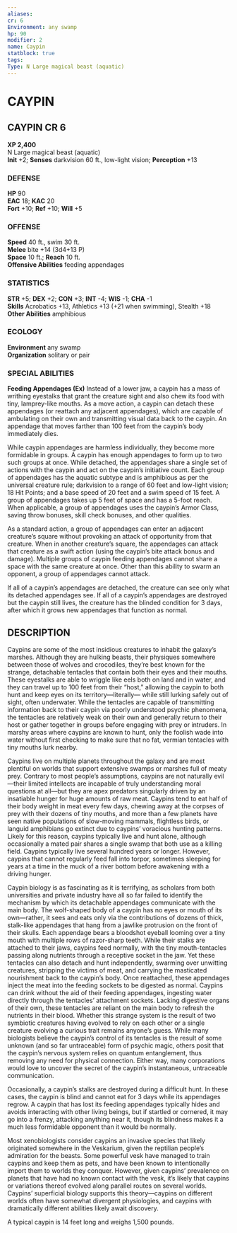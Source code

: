```yaml
---
aliases: 
cr: 6
Environment: any swamp  
hp: 90
modifier: 2
name: Caypin
statblock: true
tags: 
Type: N Large magical beast (aquatic)  
---
```

# CAYPIN


## CAYPIN CR 6

**XP 2,400**  
N Large magical beast (aquatic)  
**Init** +2; **Senses** darkvision 60 ft., low-light vision; **Perception** +13  

### DEFENSE

**HP** 90  
**EAC** 18; **KAC** 20  
**Fort** +10; **Ref** +10; **Will** +5  

### OFFENSE

**Speed** 40 ft., swim 30 ft.  
**Melee** bite +14 (3d4+13 P)  
**Space** 10 ft.; **Reach** 10 ft.  
**Offensive Abilities** feeding appendages

### STATISTICS

**STR** +5; **DEX** +2; **CON** +3; **INT** -4; **WIS** -1; **CHA** -1  
**Skills** Acrobatics +13, Athletics +13 (+21 when swimming), Stealth +18  
**Other Abilities** amphibious

### ECOLOGY

**Environment** any swamp  
**Organization** solitary or pair

### SPECIAL ABILITIES

**Feeding Appendages (Ex)** Instead of a lower jaw, a caypin has a mass of writhing eyestalks that grant the creature sight and also chew its food with tiny, lamprey-like mouths. As a move action, a caypin can detach these appendages (or reattach any adjacent appendages), which are capable of ambulating on their own and transmitting visual data back to the caypin. An appendage that moves farther than 100 feet from the caypin’s body immediately dies.

While caypin appendages are harmless individually, they become more formidable in groups. A caypin has enough appendages to form up to two such groups at once. While detached, the appendages share a single set of actions with the caypin and act on the caypin’s initiative count. Each group of appendages has the aquatic subtype and is amphibious as per the universal creature rule; darkvision to a range of 60 feet and low-light vision; 18 Hit Points; and a base speed of 20 feet and a swim speed of 15 feet. A group of appendages takes up 5 feet of space and has a 5-foot reach. When applicable, a group of appendages uses the caypin’s Armor Class, saving throw bonuses, skill check bonuses, and other qualities.

As a standard action, a group of appendages can enter an adjacent creature’s square without provoking an attack of opportunity from that creature. When in another creature’s square, the appendages can attack that creature as a swift action (using the caypin’s bite attack bonus and damage). Multiple groups of caypin feeding appendages cannot share a space with the same creature at once. Other than this ability to swarm an opponent, a group of appendages cannot attack.

If all of a caypin’s appendages are detached, the creature can see only what its detached appendages see. If all of a caypin’s appendages are destroyed but the caypin still lives, the creature has the blinded condition for 3 days, after which it grows new appendages that function as normal.

## DESCRIPTION

Caypins are some of the most insidious creatures to inhabit the galaxy’s marshes. Although they are hulking beasts, their physiques somewhere between those of wolves and crocodiles, they’re best known for the strange, detachable tentacles that contain both their eyes and their mouths. These eyestalks are able to wriggle like eels both on land and in water, and they can travel up to 100 feet from their “host,” allowing the caypin to both hunt and keep eyes on its territory—literally— while still lurking safely out of sight, often underwater. While the tentacles are capable of transmitting information back to their caypin via poorly understood psychic phenomena, the tentacles are relatively weak on their own and generally return to their host or gather together in groups before engaging with prey or intruders. In marshy areas where caypins are known to hunt, only the foolish wade into water without first checking to make sure that no fat, vermian tentacles with tiny mouths lurk nearby.

Caypins live on multiple planets throughout the galaxy and are most plentiful on worlds that support extensive swamps or marshes full of meaty prey. Contrary to most people’s assumptions, caypins are not naturally evil—their limited intellects are incapable of truly understanding moral questions at all—but they are apex predators singularly driven by an insatiable hunger for huge amounts of raw meat. Caypins tend to eat half of their body weight in meat every few days, chewing away at the corpses of prey with their dozens of tiny mouths, and more than a few planets have seen native populations of slow-moving mammals, flightless birds, or languid amphibians go extinct due to caypins’ voracious hunting patterns. Likely for this reason, caypins typically live and hunt alone, although occasionally a mated pair shares a single swamp that both use as a killing field. Caypins typically live several hundred years or longer. However, caypins that cannot regularly feed fall into torpor, sometimes sleeping for years at a time in the muck of a river bottom before awakening with a driving hunger.

Caypin biology is as fascinating as it is terrifying, as scholars from both universities and private industry have all so far failed to identify the mechanism by which its detachable appendages communicate with the main body. The wolf-shaped body of a caypin has no eyes or mouth of its own—rather, it sees and eats only via the contributions of dozens of thick, stalk-like appendages that hang from a jawlike protrusion on the front of their skulls. Each appendage bears a bloodshot eyeball looming over a tiny mouth with multiple rows of razor-sharp teeth. While their stalks are attached to their jaws, caypins feed normally, with the tiny mouth-tentacles passing along nutrients through a receptive socket in the jaw. Yet these tentacles can also detach and hunt independently, swarming over unwitting creatures, stripping the victims of meat, and carrying the masticated nourishment back to the caypin’s body. Once reattached, these appendages inject the meat into the feeding sockets to be digested as normal. Caypins can drink without the aid of their feeding appendages, ingesting water directly through the tentacles’ attachment sockets. Lacking digestive organs of their own, these tentacles are reliant on the main body to refresh the nutrients in their blood. Whether this strange system is the result of two symbiotic creatures having evolved to rely on each other or a single creature evolving a curious trait remains anyone’s guess. While many biologists believe the caypin’s control of its tentacles is the result of some unknown (and so far untraceable) form of psychic magic, others posit that the caypin’s nervous system relies on quantum entanglement, thus removing any need for physical connection. Either way, many corporations would love to uncover the secret of the caypin’s instantaneous, untraceable communication.

Occasionally, a caypin’s stalks are destroyed during a difficult hunt. In these cases, the caypin is blind and cannot eat for 3 days while its appendages regrow. A caypin that has lost its feeding appendages typically hides and avoids interacting with other living beings, but if startled or cornered, it may go into a frenzy, attacking anything near it, though its blindness makes it a much less formidable opponent than it would be normally.

Most xenobiologists consider caypins an invasive species that likely originated somewhere in the Veskarium, given the reptilian people’s admiration for the beasts. Some powerful vesk have managed to train caypins and keep them as pets, and have been known to intentionally import them to worlds they conquer. However, given caypins’ prevalence on planets that have had no known contact with the vesk, it’s likely that caypins or variations thereof evolved along parallel routes on several worlds. Caypins’ superficial biology supports this theory—caypins on different worlds often have somewhat divergent physiologies, and caypins with dramatically different abilities likely await discovery.

A typical caypin is 14 feet long and weighs 1,500 pounds.
